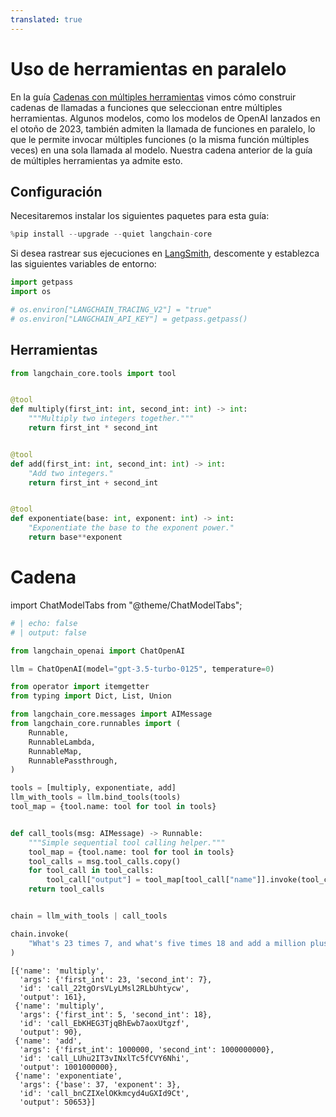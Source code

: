 ```yaml
---
translated: true
---
```


# Uso de herramientas en paralelo

En la guía [Cadenas con múltiples herramientas](/docs/use_cases/tool_use/multiple_tools) vimos cómo construir cadenas de llamadas a funciones que seleccionan entre múltiples herramientas. Algunos modelos, como los modelos de OpenAI lanzados en el otoño de 2023, también admiten la llamada de funciones en paralelo, lo que le permite invocar múltiples funciones (o la misma función múltiples veces) en una sola llamada al modelo. Nuestra cadena anterior de la guía de múltiples herramientas ya admite esto.

## Configuración

Necesitaremos instalar los siguientes paquetes para esta guía:

```python
%pip install --upgrade --quiet langchain-core
```

Si desea rastrear sus ejecuciones en [LangSmith](/docs/langsmith/), descomente y establezca las siguientes variables de entorno:

```python
import getpass
import os

# os.environ["LANGCHAIN_TRACING_V2"] = "true"
# os.environ["LANGCHAIN_API_KEY"] = getpass.getpass()
```

## Herramientas

```python
from langchain_core.tools import tool


@tool
def multiply(first_int: int, second_int: int) -> int:
    """Multiply two integers together."""
    return first_int * second_int


@tool
def add(first_int: int, second_int: int) -> int:
    "Add two integers."
    return first_int + second_int


@tool
def exponentiate(base: int, exponent: int) -> int:
    "Exponentiate the base to the exponent power."
    return base**exponent
```

# Cadena

import ChatModelTabs from "@theme/ChatModelTabs";

<ChatModelTabs customVarName="llm" hideGoogle="true"/>

```python
# | echo: false
# | output: false

from langchain_openai import ChatOpenAI

llm = ChatOpenAI(model="gpt-3.5-turbo-0125", temperature=0)
```

```python
from operator import itemgetter
from typing import Dict, List, Union

from langchain_core.messages import AIMessage
from langchain_core.runnables import (
    Runnable,
    RunnableLambda,
    RunnableMap,
    RunnablePassthrough,
)

tools = [multiply, exponentiate, add]
llm_with_tools = llm.bind_tools(tools)
tool_map = {tool.name: tool for tool in tools}


def call_tools(msg: AIMessage) -> Runnable:
    """Simple sequential tool calling helper."""
    tool_map = {tool.name: tool for tool in tools}
    tool_calls = msg.tool_calls.copy()
    for tool_call in tool_calls:
        tool_call["output"] = tool_map[tool_call["name"]].invoke(tool_call["args"])
    return tool_calls


chain = llm_with_tools | call_tools
```

```python
chain.invoke(
    "What's 23 times 7, and what's five times 18 and add a million plus a billion and cube thirty-seven"
)
```

```output
[{'name': 'multiply',
  'args': {'first_int': 23, 'second_int': 7},
  'id': 'call_22tgOrsVLyLMsl2RLbUhtycw',
  'output': 161},
 {'name': 'multiply',
  'args': {'first_int': 5, 'second_int': 18},
  'id': 'call_EbKHEG3TjqBhEwb7aoxUtgzf',
  'output': 90},
 {'name': 'add',
  'args': {'first_int': 1000000, 'second_int': 1000000000},
  'id': 'call_LUhu2IT3vINxlTc5fCVY6Nhi',
  'output': 1001000000},
 {'name': 'exponentiate',
  'args': {'base': 37, 'exponent': 3},
  'id': 'call_bnCZIXelOKkmcyd4uGXId9Ct',
  'output': 50653}]
```
